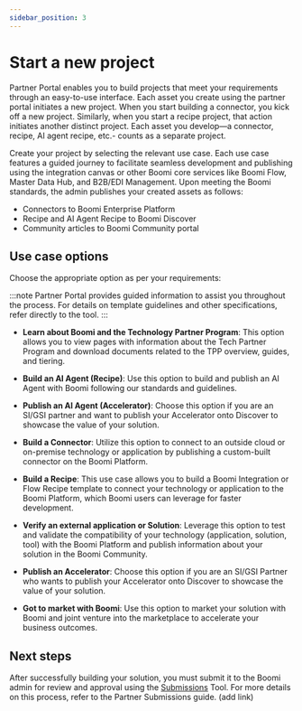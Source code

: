 ```yaml
---
sidebar_position: 3
---
```



# Start a new project

<head>
  <meta name="guidename" content="Partner Portal"/>
  <meta name="context" content="GUID-47c7ef6f-c1a5-4261-b43b-456c63cce561"/>
</head>

Partner Portal enables you to build projects that meet your requirements through an easy-to-use interface. Each asset you create using the partner portal initiates a new project. When you start building a connector, you kick off a new project. Similarly, when you start a recipe project, that action initiates another distinct project. Each asset you develop—a connector, recipe, AI agent recipe, etc.- counts as a separate project. 

Create your project by selecting the relevant use case. Each use case features a guided journey to facilitate seamless development and publishing using the integration canvas or other Boomi core services like Boomi Flow, Master Data Hub, and B2B/EDI Management. Upon meeting the Boomi standards, the admin publishes your created assets as follows:

* Connectors to Boomi Enterprise Platform 
* Recipe and AI Agent Recipe to Boomi Discover 
* Community articles to Boomi Community portal


## Use case options

Choose the appropriate option as per your requirements:

:::note
Partner Portal provides guided information to assist you throughout the process. For details on template guidelines and other specifications, refer directly to the tool.
:::

* **Learn about Boomi and the Technology Partner Program**: This option allows you to view pages with information about the Tech Partner Program and download documents related to the TPP overview, guides, and tiering.

* **Build an AI Agent (Recipe)**: Use this option to build and publish an AI Agent with Boomi following our standards and guidelines.

* **Publish an AI Agent (Accelerator)**: Choose this option if you are an SI/GSI partner and want to publish your Accelerator onto Discover to showcase the value of your solution.

* **Build a Connector**: Utilize this option to connect to an outside cloud or on-premise technology or application by publishing a custom-built connector on the Boomi Platform.

* **Build a Recipe**: This use case allows you to build a Boomi Integration or Flow Recipe template to connect your technology or application to the Boomi Platform, which Boomi users can leverage for faster development.

* **Verify an external application or Solution**: Leverage this option to test and validate the compatibility of your technology (application, solution, tool) with the Boomi Platform and publish information about your solution in the Boomi Community.

* **Publish an Accelerator**: Choose this option if you are an SI/GSI Partner who wants to publish your Accelerator onto Discover to showcase the value of your solution.

* **Got to market with Boomi**: Use this option to market your solution with Boomi and joint venture into the marketplace to accelerate your business outcomes.

## Next steps

After successfully building your solution, you must submit it to the Boomi admin for review and approval using the [Submissions](https://platform.boomi.com/BoomiLabs.html#pub_submissions;accountId=tppdemo-TLLOQT/tab=pending) Tool. For more details on this process, refer to the Partner Submissions guide. (add link)
